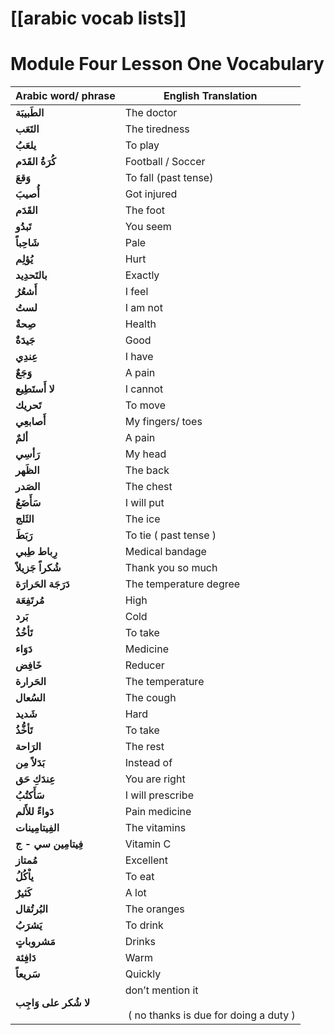 # [[arabic vocab lists]]
# Module Four Lesson One Vocabulary

| **Arabic word/ phrase** | **English Translation**                                        |
| ----------------------- | -------------------------------------------------------------- |
| **الطَبيبَة**           | The doctor                                                     |
| **التَعَب**             | The tiredness                                                  |
| **يلعَبُ**              | To play                                                        |
| **كُرَةُ القَدَم**      | Football / Soccer                                              |
| **وَقعَ**               | To fall (past tense)                                           |
| **أُصيبَ**              | Got injured                                                    |
| **القَدَم**             | The foot                                                       |
| **تَبدُو**              | You seem                                                       |
| **شَاحِباً**            | Pale                                                           |
| **يُؤلِم**              | Hurt                                                           |
| **بالتَحدِيد**          | Exactly                                                        |
| **أَشعُرُ**             | I feel                                                         |
| **لستُ**                | I am not                                                       |
| **صِحةٌ**               | Health                                                         |
| **جَيدَةٌ**             | Good                                                           |
| **عِندِي**              | I have                                                         |
| **وَجَعٌ**              | A pain                                                         |
| **لا أَستَطِيع**        | I cannot                                                       |
| **تَحريك**              | To move                                                        |
| **أَصابعِي**            | My fingers/ toes                                               |
| **ألمٌ**                | A pain                                                         |
| **رَأسِي**              | My head                                                        |
| **الظَهر**              | The back                                                       |
| **الصَدر**              | The chest                                                      |
| **سَأَضَعُ**            | I will put                                                     |
| **الثَلج**              | The ice                                                        |
| **رَبَطَ**              | To tie ( past tense )                                          |
| **رِباط طِبي**          | Medical bandage                                                |
| **شُكراً جَزيلاً**      | Thank you so much                                              |
| **دَرَجَة الحَرارَة**   | The temperature degree                                         |
| **مُرتَفِعَة**          | High                                                           |
| **بَرد**                | Cold                                                           |
| **تَأخُذُ**             | To take                                                        |
| **دَوَاء**              | Medicine                                                       |
| **خَافِض**              | Reducer                                                        |
| **الحَرارة**            | The temperature                                                |
| **السُعال**             | The cough                                                      |
| **شَديد**               | Hard                                                           |
| **تَأخُّذُ**            | To take                                                        |
| **الرَاحة**             | The rest                                                       |
| **بَدَلاً مِن**         | Instead of                                                     |
| **عِندَكِ حَق**         | You are right                                                  |
| **سَأَكتُبُ**           | I will prescribe                                               |
| **دَواءً للأَلم**       | Pain medicine                                                  |
| **الفِيتامِينات**       | The vitamins                                                   |
| **فِيتامِين سي - ج**    | Vitamin C                                                      |
| **مُمتاز**              | Excellent                                                      |
| **ياْكُلُ**             | To eat                                                         |
| **كَثيرٌ**              | A lot                                                          |
| **البُرتُقال**          | The oranges                                                    |
| **يَشرَبُ**             | To drink                                                       |
| **مَشروباتٍ**           | Drinks                                                         |
| **دَافِئة**             | Warm                                                           |
| **سَريعاً**             | Quickly                                                        |
| **لا شُكر على وَاجِب**  | don’t mention it<br><br> ( no thanks is due for doing a duty ) |